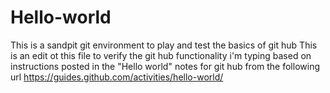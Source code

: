 # Hello-world
This is a sandpit git environment to play and test the basics of git hub
This is an edit ot this file to verify the git hub functionality i'm typing based on instructions posted in the "Hello world" notes for git hub from the following url https://guides.github.com/activities/hello-world/
